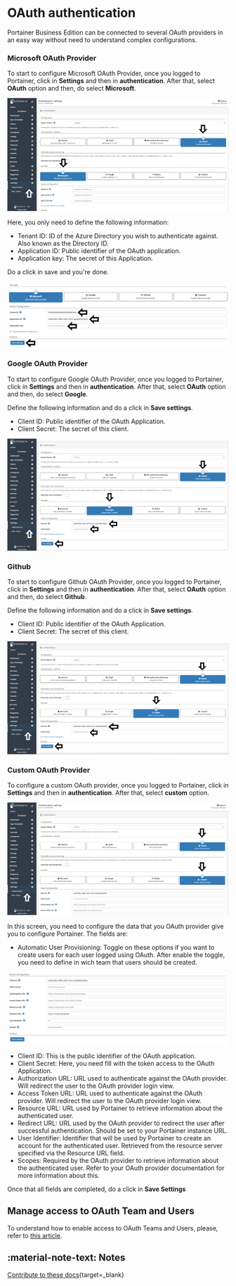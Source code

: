 # OAuth authentication

Portainer Business Edition can be connected to several OAuth providers in an easy way without need to understand complex configurations.

### Microsoft OAuth Provider

To start to configure Microsoft OAuth Provider, once you logged to Portainer, click in <b>Settings</b> and then in <b>authentication</b>. After that, select <b>OAuth</b> option and then, do select <b>Microsoft</b>.

![oauth](assets/microsoft1.png)

Here, you only need to define the following information: 

* Tenant ID: ID of the Azure Directory you wish to authenticate against. Also known as the Directory ID.
* Application ID: Public identifier of the OAuth application.
* Application key: The secret of this Application.

Do a click in save and you're done.

![oauth](assets/microsoft2.png)

### Google OAuth Provider

To start to configure Google OAuth Provider, once you logged to Portainer, click in <b>Settings</b> and then in <b>authentication</b>. After that, select <b>OAuth</b> option and then, do select <b>Google</b>.

Define the following information and do a click in <b>Save settings</b>.

* Client ID: Public identifier of the OAuth Application.
* Client Secret: The secret of this client.

![oauth](assets/google1.png)

### Github

To start to configure Github OAuth Provider, once you logged to Portainer, click in <b>Settings</b> and then in <b>authentication</b>. After that, select <b>OAuth</b> option and then, do select <b>Github</b>.

Define the following information and do a click in <b>Save settings</b>.

* Client ID: Public identifier of the OAuth Application.
* Client Secret: The secret of this client.

![oauth](assets/github.png)

### Custom OAuth Provider

To configure a custom OAuth provider, once you logged to Portainer, click in <b>Settings</b> and then in <b>authentication</b>. After that, select <b>custom</b> option.

![oauth](assets/custom.png)

In this screen, you need to configure the data that you OAuth provider give you to configure Portainer. The fields are:

* Automatic User Provisioning: Toggle on these options if you want to create users for each user logged using OAuth. After enable the toggle, you need to define in wich team that users should be created. 

![oauth](assets/custom2.png)

* Client ID: This is the public identifier of the OAuth application.
* Client Secret: Here, you need fill with the token access to the OAuth Application.
* Authorization URL: URL used to authenticate against the OAuth provider. Will redirect the user to the OAuth provider login view.
* Access Token URL: URL used to authenticate against the OAuth provider. Will redirect the user to the OAuth provider login view.
* Resource URL: URL used by Portainer to retrieve information about the authenticated user.
* Redirect URL: URL used by the OAuth provider to redirect the user after successful authentication. Should be set to your Portainer instance URL.
* User Identifier: Identifier that will be used by Portainer to create an account for the authenticated user. Retrieved from the resource server specified via the Resource URL field.
* Scopes: Required by the OAuth provider to retrieve information about the authenticated user. Refer to your OAuth provider documentation for more information about this.

Once that all fields are completed, do a click in <b>Save Settings</b>

## Manage access to OAuth Team and Users

To understand how to enable access to OAuth Teams and Users, please, refer to [this article](/v2.0-be/endpoints/access).

## :material-note-text: Notes

[Contribute to these docs](https://github.com/portainer/portainer-docs/blob/master/contributing.md){target=_blank}